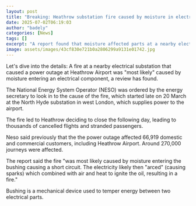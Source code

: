 ```yaml
---
layout: post
title: "Breaking: Heathrow substation fire caused by moisture in electrics, updates says"
date: 2025-07-02T06:19:03
author: "badely"
categories: [News]
tags: []
excerpt: "A report found that moisture affected parts at a nearby electrical plant that supplies Heathrow with power, causing a fire."
image: assets/images/43cf830e721b0a2806299a9131e01742.jpg
---
```


Let's dive into the details: A fire at a nearby electrical substation that caused a power outage at Heathrow Airport  was "most likely" caused by moisture entering an electrical component, a review has found.

The National Energy System Operator (NESO) was ordered by the energy secretary to look in to the cause of the fire, which started late on 20 March at the North Hyde substation in west London, which supplies power to the airport. 

The fire led to Heathrow deciding to close the following day, leading to thousands of cancelled flights and stranded passengers.

Neso said previously that the the power outage affected 66,919 domestic and commercial customers, including Heathrow Airport. Around 270,000 journeys were affected.

The report said the fire "was most likely caused by moisture entering the bushing causing a short circuit. The electricity likely then "arced" (causing sparks) which combined with air and heat to ignite the oil, resulting in a fire."

Bushing is a mechanical device used to temper energy between two electrical parts.

